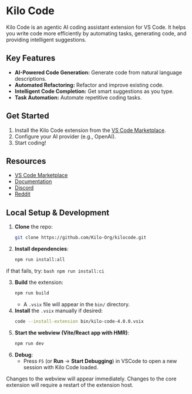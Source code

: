 # Kilo Code

Kilo Code is an agentic AI coding assistant extension for VS Code. It helps you write code more efficiently by automating tasks, generating code, and providing intelligent suggestions.

## Key Features

- **AI-Powered Code Generation:** Generate code from natural language descriptions.
- **Automated Refactoring:** Refactor and improve existing code.
- **Intelligent Code Completion:** Get smart suggestions as you type.
- **Task Automation:** Automate repetitive coding tasks.

## Get Started

1.  Install the Kilo Code extension from the [VS Code Marketplace](https://marketplace.visualstudio.com/items?itemName=kilocode.Kilo-Code).
2.  Configure your AI provider (e.g., OpenAI).
3.  Start coding!

## Resources

- [VS Code Marketplace](https://marketplace.visualstudio.com/items?itemName=kilocode.Kilo-Code)
- [Documentation](https://kilocode.ai)
- [Discord](https://discord.gg/fxrhCFGhkP)
- [Reddit](https://www.reddit.com/r/kilocode/)

## Local Setup & Development

1. **Clone** the repo:
    ```bash
    git clone https://github.com/Kilo-Org/kilocode.git
    ```
2. **Install dependencies**:
    ```bash
    npm run install:all
    ```

if that fails, try:
`bash
    npm run install:ci
    `

3. **Build** the extension:
    ```bash
    npm run build
    ```
    - A `.vsix` file will appear in the `bin/` directory.
4. **Install** the `.vsix` manually if desired:
    ```bash
    code --install-extension bin/kilo-code-4.0.0.vsix
    ```
5. **Start the webview (Vite/React app with HMR)**:
    ```bash
    npm run dev
    ```
6. **Debug**:
    - Press `F5` (or **Run** → **Start Debugging**) in VSCode to open a new session with Kilo Code loaded.

Changes to the webview will appear immediately. Changes to the core extension will require a restart of the extension host.
